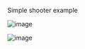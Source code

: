 Simple shooter example

![image](https://github.com/kevglass/rune-shooter/assets/3787210/5bdfdbce-892f-4829-972f-537c7bc59b99)

![image](https://github.com/kevglass/rune-shooter/assets/3787210/fc96b97c-d3dc-4831-be78-c23a68d4ce65)

